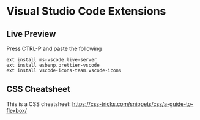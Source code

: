 # Visual Studio Code Extensions

## Live Preview
Press CTRL-P and paste the following
~~~
ext install ms-vscode.live-server
ext install esbenp.prettier-vscode
ext install vscode-icons-team.vscode-icons
~~~

## CSS Cheatsheet
This is a CSS cheatsheet:
https://css-tricks.com/snippets/css/a-guide-to-flexbox/